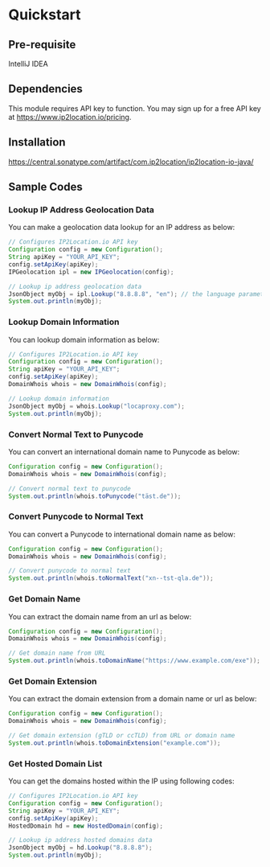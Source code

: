 # Quickstart

## Pre-requisite
IntelliJ IDEA

## Dependencies

This module requires API key to function. You may sign up for a free API key at <https://www.ip2location.io/pricing>.

## Installation

https://central.sonatype.com/artifact/com.ip2location/ip2location-io-java/

## Sample Codes

### Lookup IP Address Geolocation Data

You can make a geolocation data lookup for an IP address as below:

```java
// Configures IP2Location.io API key
Configuration config = new Configuration();
String apiKey = "YOUR_API_KEY";
config.setApiKey(apiKey);
IPGeolocation ipl = new IPGeolocation(config);

// Lookup ip address geolocation data
JsonObject myObj = ipl.Lookup("8.8.8.8", "en"); // the language parameter is only available for Plus and Security plans
System.out.println(myObj);
```

### Lookup Domain Information

You can lookup domain information as below:

```java
// Configures IP2Location.io API key
Configuration config = new Configuration();
String apiKey = "YOUR_API_KEY";
config.setApiKey(apiKey);
DomainWhois whois = new DomainWhois(config);

// Lookup domain information
JsonObject myObj = whois.Lookup("locaproxy.com");
System.out.println(myObj);
```

### Convert Normal Text to Punycode

You can convert an international domain name to Punycode as below:

```java
Configuration config = new Configuration();
DomainWhois whois = new DomainWhois(config);

// Convert normal text to punycode
System.out.println(whois.toPunycode("täst.de"));
```

### Convert Punycode to Normal Text

You can convert a Punycode to international domain name as below:

```java
Configuration config = new Configuration();
DomainWhois whois = new DomainWhois(config);

// Convert punycode to normal text
System.out.println(whois.toNormalText("xn--tst-qla.de"));
```

### Get Domain Name

You can extract the domain name from an url as below:

```java
Configuration config = new Configuration();
DomainWhois whois = new DomainWhois(config);

// Get domain name from URL
System.out.println(whois.toDomainName("https://www.example.com/exe"));
```

### Get Domain Extension

You can extract the domain extension from a domain name or url as below:

```java
Configuration config = new Configuration();
DomainWhois whois = new DomainWhois(config);

// Get domain extension (gTLD or ccTLD) from URL or domain name
System.out.println(whois.toDomainExtension("example.com"));
```

### Get Hosted Domain List

You can get the domains hosted within the IP using following codes:

```java
// Configures IP2Location.io API key
Configuration config = new Configuration();
String apiKey = "YOUR_API_KEY";
config.setApiKey(apiKey);
HostedDomain hd = new HostedDomain(config);

// Lookup ip address hosted domains data
JsonObject myObj = hd.Lookup("8.8.8.8");
System.out.println(myObj);
```
